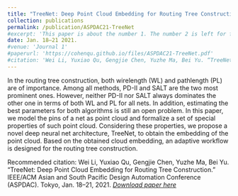 ```yaml
---
title: "TreeNet: Deep Point Cloud Embedding for Routing Tree Construction (Best Paper Award)"
collection: publications
permalink: /publication/ASPDAC21-TreeNet
#excerpt: 'This paper is about the number 1. The number 2 is left for future work.'
date: Jan. 18–21 2021.
#venue: 'Journal 1'
#paperurl: 'https://cohenqu.github.io/files/ASPDAC21-TreeNet.pdf'
#citation: 'Wei Li, Yuxiao Qu, Gengjie Chen, Yuzhe Ma, Bei Yu. “TreeNet: Deep Point Cloud Embedding for Routing Tree Construction.” </i>IEEE/ACM Asian and South Pacific Design Automation Conference (ASPDAC)</i>. Tokyo, Jan. 18–21, 2021.'
---
```


In the routing tree construction, both wirelength (WL) and pathlength (PL) are of importance. Among all methods, PD-II and SALT are the two most prominent ones. However, neither PD-II nor SALT always dominates the other one in terms of both WL and PL for all nets. In addition, estimating the best parameters for both algorithms is still an open problem. In this paper, we model the pins of a net as point cloud and formalize a set of special properties of such point cloud. Considering these properties, we propose a novel deep neural net architecture, TreeNet, to obtain the embedding of the point cloud. Based on the obtained cloud embedding, an adaptive workflow is designed for the routing tree construction.

Recommended citation: Wei Li, Yuxiao Qu, Gengjie Chen, Yuzhe Ma, Bei Yu. “TreeNet: Deep Point Cloud Embedding for Routing Tree Construction.”
IEEE/ACM Asian and South Pacific Design Automation Conference (ASPDAC). Tokyo, Jan. 18–21, 2021.
_[Download paper here](https://cohenqu.github.io/files/ASPDAC21-TreeNet.pdf)_
